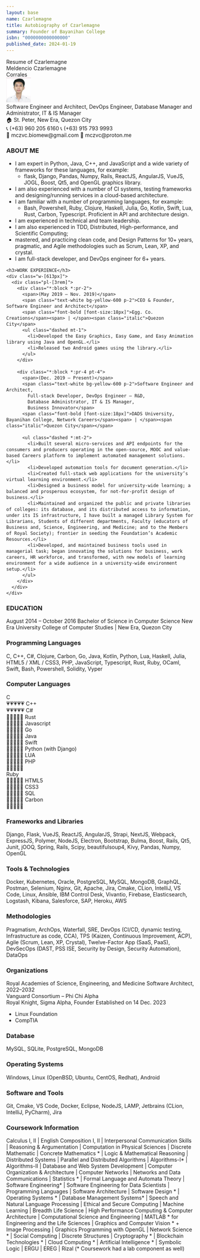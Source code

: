```yaml
---
layout: base
name: Czarlemagne
title: Autobiography of Czarlemagne
summary: Founder of Bayanihan College
isbn: "0000000000000000"
published_date: 2024-01-19
---
```

<div class="text-white bg-yellow-600 p-4 [font-size:20px]">Resume of Czarlemagne</div>

<div class="bg-gray-500 text-white p-4">
  <div class="flex w-[990px]">
    <div class="[font-size:20px] w-[148px]"><div class="font-bold">Meldencio Czarlemagne</div> Corrales</div>
    <img alt="mczvc" class="[right:0] [left:580] [position:relative]" src="/assets/images/biomew/mczvc.png" width="13%" height="13%"/>
  </div>
  <div class="flex mt-2">
    <div class="w-[155px]"><span>Software Engineer and Architect, DevOps Engineer, Database Manager and Administrator,  
  IT & IS Manager</span></div>
    <div class="mx-auto">
      <span class="">
        🏠 St. Peter, New Era, Quezon City <br>
        📞 (+63) 960 205 6160 📞 (+63) 915 793 9993 <br>
        📧 mczvc.biomew@gmail.com 📧 mczvc@proton.me <br>
      </span>
    </div>
  </div>
</div>

<div class="flex">
  <div class="p-4">
    <h3>ABOUT ME</h3>
    <div class="w-[613px]">
      <ul class="pl-[3rem] list-[lower-roman]">
        <li>I am expert in Python, Java, C++, and JavaScript and a wide variety of frameworks for these languages, 
          for example:
          <ul class="pl-[1.6rem] list-disc">
            <li>flask, Django, Pandas, Numpy, Rails, ReactJS, AngularJS, VueJS, JOGL, Boost, Qt5, 
                and OpenGL graphics library.</li>
          </ul>
        </li>
        <li>I am also experienced with a number of CI systems, 
          testing frameworks and designing/running services in a cloud-based architecture.
        </li>
        <li>I am familiar with a number of programming languages, 
          for example:
          <ul class="pl-[1.6rem] list-disc">
            <li>Bash, Powershell, Ruby, Clojure, Haskell, Julia, Go, Kotlin, Swift, Lua, Rust, Carbon, 
                Typescript. Proficient in API and architecture design.</li>
          </ul>
        </li>
        <li> I am experienced in technical and team leadership.</li>
        <li> I am also experienced in TDD, Distributed, High-performance, and Scientific Computing;</li>
        <li> mastered, and practicing clean code, and Design Patterns for 10+ years, 
              pragmatic, and Agile methodologies such as Scrum, Lean, XP, and crystal. </li>
        <li>I am full-stack developer, and DevOps engineer for 6+ years.</li>
      </ul>
    </div>
    
    <h3>WORK EXPERIENCE</h3>
    <div class="w-[613px]">
      <div class="pl-[3rem]">
        <div class="*:block *:pr-2">
          <span>(May 2019 – Nov. 2019)</span>
          <span class="text-white bg-yellow-600 p-2">CEO & Founder, Software Engineer and Architect</span>
          <span class="font-bold [font-size:18px]">Egg. Co. Creations</span><span> | </span><span class="italic">Quezon City</span>
          <ul class="dashed mt-1">
            <li>Developed the Easy Graphics, Easy Game, and Easy Animation library using Java and OpenGL.</li>
            <li>Released two Android games using the library.</li>
          </ul>
        </div>
        
        <div class="*:block *:pr-4 pt-4">
          <span>(Dec. 2019 – Present)</span>
          <span class="text-white bg-yellow-600 p-2">Software Engineer and Architect, 
            Full-stack Developer, DevOps Engineer – R&D, 
            Database Administrator, IT & IS Manager, 
            Business Innovator</span>
          <span class="font-bold [font-size:18px]">DADS University, Bayanihan College, Network Careers</span><span> | </span><span class="italic">Quezon City</span></span>
          
          <ul class="dashed *:mt-2">
            <li>Built several micro-services and API endpoints for the consumers and producers operating in the open-source, MOOC and value-based Careers platform to implement automated management solutions.</li>
            <li>Developed automation tools for document generation.</li>
            <li>Created full-stack web applications for the university’s virtual learning environment.</li>
            <li>Designed a business model for university-wide learning; a balanced and prosperous ecosystem, for not-for-profit design of business.</li>
            <li>Maintained and organized the public and private libraries of colleges: its database, and its distributed access to information, under its IS infrastructure, I have built a managed Library System for Librarians, Students of different departments, Faculty (educators of Business and, Science, Engineering, and Medicine; and to the Members of Royal Society); frontier in seeding the Foundation’s Academic Resources.</li>
            <li>Developed, and maintained business tools used in managerial task; began innovating the solutions for business, work careers, HR workforce, and transformed, with new models of learning environment for a wide audience in a university-wide environment setup.</li>
          </ul>
        </div>
      </div>
    </div>
  </div>
  <div>
    <div class="w-[511px]">
      <h3>EDUCATION</h3>
      <div class="*:block">
        <span>August 2014 – October 2016</span>
        <span class="font-bold">Bachelor of Science in Computer Science</span>
        <span>New Era University</span>
        <span>College of Computer Studies | <span class="italic">New Era, Quezon City</span>
        </span>
      </div>
      <div>
        <div>
          <h3>Programming Languages</h3>
          <span>C, C++, C#, Clojure, Carbon, Go, Java, Kotlin, Python, Lua, Haskell, Julia, HTML5 / XML / CSS3, PHP, 
                JavaScript, Typescript, Rust, Ruby, OCaml, Swift, Bash, Powershell, Solidity, Vyper</span>
        </div>
        <div>
          <div class="flex *:w-[784px]">
            <h3 class="pr-3">Computer Languages</h3>
            <span>C <br>
                  💗💗💗💗💗
                  C++ <br>
                  💗💗💗💗💗
                  C# <br>
                  💛💛💛💛💛
                  Rust <br>
                  💜💜💜💜🖤</span>
            <span>Javascript <br>
                  💝💝💝💝💝
                  Go <br>
                  💚💚💚💚🖤
                  Java <br>
                  💙💙💙💙💙
                  Swift <br>
                  💞💞💞🖤🖤</span>
            <span>Python (with Django) <br>
                  💚💚💚💚💚
                  LUA <br>
                  💚💚💚💚💚
                  PHP <br>
                  💚💚💚🖤🖤 <br>
                  Ruby <br>
                  💚💚💚🖤🖤</span>
            <span>HTML5 <br>
                  💙💙💙💙💙
                  CSS3 <br>
                  💚💚💚💚💚
                  SQL <br>
                  💜💜💜💜💜
                  Carbon <br>
                  💜💜💜💜🖤</span>
          </div>
        </div>
        <div>
          <h3>Frameworks and Libraries</h3>
          <span>Django, Flask, VueJS, ReactJS, AngularJS, Strapi, NextJS, Webpack, ExpressJS, Polymer, NodeJS, 
                Electron, Bootstrap, Bulma, Boost, Rails, Qt5, Junit, jOOQ, Spring, Rails, Scipy, 
                beautifulsoup4, Kivy, Pandas, Numpy, OpenGL</span>
        </div>
        <div>
          <h3>Tools & Technologies</h3>
          <span>Docker, Kubernetes, Oracle, PostgreSQL, MySQL, MongoDB, GraphQL, Postman, Selenium, Nginx, Git, Apache, 
                Jira, Cmake, CLion, IntelliJ, VS Code, Linux, Ansible, IBM Control Desk, Vivantio, Firebase, 
                Elasticsearch, Logstash, Kibana, Salesforce, SAP, Heroku, AWS</span>
        </div>
        <div>
          <h3>Methodologies</h3>
          <span>Pragmatism, ArchOps, Waterfall, SRE, DevOps (CI/CD, dynamic testing, Infrastructure as code, CCA), 
                TPS (Kaizen, Continuous Improvement, ACP), Agile (Scrum, Lean, XP, Crystal), 
                Twelve-Factor App (SaaS, PaaS), DevSecOps (DAST, PSS ISE, Security by Design, 
                Security Automation), DataOps
          </span>
        </div>
      </div>
      <div class="flex">
        <div>
          <h3>Organizations</h3>
          <div class="flex mb-4">
            <span>Royal Academies of Science, Engineering, and Medicine</span>
            <span>Software Architect, 2022–2032</span>
          </div>
          <div class="flex">
            <span>Vanguard Consortium – Phi Chi Alpha</span>
            <div class="*:block w-[183px] ml-auto">
              <span>Royal Knight, Sigma Alpha, Founder
  Established on 14 Dec. 2023</span>
              <ul class="list-disc">
                <li>Linux Foundation</li>
                <li>CompTIA</li>
              </ul>
            </div>
          </div>
        </div>
      </div>
      <div>
        <div>
          <h3>Database</h3>
          <span>MySQL, SQLite, PostgreSQL, MongoDB</span>
        </div>
        <div>
          <h3>Operating Systems</h3>
          <span>Windows, Linux (OpenBSD, Ubuntu, CentOS, Redhat), Android</span>
        </div>
        <div>
          <h3>Software and Tools</h3>
          <span>Git, Cmake, VS Code, Docker, Eclipse, NodeJS, LAMP, Jetbrains (CLion, IntelliJ, PyCharm), Jira</span>
        </div>
        <div>
          <h3>Coursework Information</h3>
          <span class="w-[600px] block">Calculus I, II | English Composition I, II | Interpersonal Communication Skills | 
                Reasoning & Argumentation | Computation in Physical Sciences | Discrete Mathematic | 
                Concrete Mathematics * | Logic & Mathematical Reasoning | Distributed Systems | 
                Parallel and Distributed Algorithms | Algorithms-I* | Algorithms-II | 
                Database and Web System Development | Computer Organization & Architecture | 
                Computer Networks | Networks and Data Communications | Statistics * | 
                Formal Language and Automata Theory |  Software Engineering* | 
                Software Engineering for Data Scientists | Programming Languages | Software Architecture | 
                Software Design * |  Operating Systems * | Database Management Systems* | 
                Speech and Natural Language Processing | Ethical and Secure Computing | Machine Learning | 
                Breadth Life Science | High Performance Computing & Computer Architecture | 
                Computational Science and Engineering | MATLAB * for Engineering and the Life Sciences | 
                Graphics and Computer Vision * + Image Processing | Graphics Programming with OpenGL | 
                Network Science * | Social Computing | Discrete Structures |  Cryptography * | 
                Blockchain Technologies * | Cloud Computing * | Artificial Intelligence * | Symbolic Logic | 
                ERGU | EREG | Rizal
          </span>
          <span class="block w-[600px] [right:-250px] [position:relative]">(* Coursework had a lab component as well)</span>
        </div>
      </div>
    </div>
  </div>
</div>
